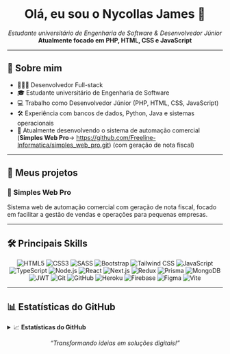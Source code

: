 <!--
README personalizado gerado pelo Copilot com base nas suas informações!
-->

<h1 align="center">Olá, eu sou o Nycollas James 👋</h1>
<p align="center">
  <i>Estudante universitário de Engenharia de Software & Desenvolvedor Júnior</i><br>
  <b>Atualmente focado em PHP, HTML, CSS e JavaScript</b>
</p>

---

## 🚀 Sobre mim

- 🧑🏽‍💻 Desenvolvedor Full-stack
- 🎓 Estudante universitário de Engenharia de Software
- 💻 Trabalho como Desenvolvedor Júnior (PHP, HTML, CSS, JavaScript)
- 🛠️ Experiência com bancos de dados, Python, Java e sistemas operacionais
- 🌱 Atualmente desenvolvendo o sistema de automação comercial (**Simples Web Pro**-> https://github.com/Freeline-Informatica/simples_web_pro.git) (com geração de nota fiscal)

---

## 💼 Meus projetos

### 🚀 Simples Web Pro
Sistema web de automação comercial com geração de nota fiscal, focado em facilitar a gestão de vendas e operações para pequenas empresas.

---

## 🛠️ Principais Skills

<div align="center">

![HTML5](https://img.shields.io/badge/HTML5-E34F26?style=for-the-badge&logo=html5&logoColor=fff)
![CSS3](https://img.shields.io/badge/CSS3-1572B6?style=for-the-badge&logo=css3&logoColor=fff)
![SASS](https://img.shields.io/badge/Sass-CC6699?style=for-the-badge&logo=sass&logoColor=fff)
![Bootstrap](https://img.shields.io/badge/Bootstrap-563D7C?style=for-the-badge&logo=bootstrap&logoColor=fff)
![Tailwind CSS](https://img.shields.io/badge/Tailwind-38B2AC?style=for-the-badge&logo=tailwind-css&logoColor=fff)
![JavaScript](https://img.shields.io/badge/JavaScript-F7DF1E?style=for-the-badge&logo=javascript&logoColor=000)
![TypeScript](https://img.shields.io/badge/TypeScript-007ACC?style=for-the-badge&logo=typescript&logoColor=fff)
![Node.js](https://img.shields.io/badge/Node.js-339933?style=for-the-badge&logo=nodedotjs&logoColor=fff)
![React](https://img.shields.io/badge/React-61DAFB?style=for-the-badge&logo=react&logoColor=000)
![Next.js](https://img.shields.io/badge/Next.js-000?style=for-the-badge&logo=nextdotjs&logoColor=fff)
![Redux](https://img.shields.io/badge/Redux-764ABC?style=for-the-badge&logo=redux&logoColor=fff)
![Prisma](https://img.shields.io/badge/Prisma-2D3748?style=for-the-badge&logo=prisma&logoColor=fff)
![MongoDB](https://img.shields.io/badge/MongoDB-47A248?style=for-the-badge&logo=mongodb&logoColor=fff)
![JWT](https://img.shields.io/badge/JSON%20Web%20Tokens-000?style=for-the-badge&logo=jsonwebtokens&logoColor=fff)
![Git](https://img.shields.io/badge/Git-F05032?style=for-the-badge&logo=git&logoColor=fff)
![GitHub](https://img.shields.io/badge/GitHub-181717?style=for-the-badge&logo=github&logoColor=fff)
![Heroku](https://img.shields.io/badge/Heroku-430098?style=for-the-badge&logo=heroku&logoColor=fff)
![Firebase](https://img.shields.io/badge/Firebase-FFCA28?style=for-the-badge&logo=firebase&logoColor=fff)
![Figma](https://img.shields.io/badge/Figma-F24E1E?style=for-the-badge&logo=figma&logoColor=fff)
![Vite](https://img.shields.io/badge/Vite-646CFF?style=for-the-badge&logo=vite&logoColor=fff)

</div>

---

## 📊 Estatísticas do GitHub

<details>
  <summary>📈 <b>Estatísticas do GitHub</b></summary>
  <div align="center">

  ![GitHub Stats](https://github-readme-stats.vercel.app/api?username=jamesncls&show_icons=true&theme=tokyonight&hide_title=true)
  ![Top Langs](https://github-readme-stats.vercel.app/api/top-langs/?username=jamesncls&layout=compact&theme=tokyonight&hide_title=true)

  </div>
</details>

<!-- Exemplo visual conforme imagem enviada -->


<p align="center"><i>“Transformando ideias em soluções digitais!”</i></p>
